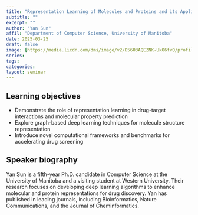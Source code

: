 ```yaml
---
title: "Representation Learning of Molecules and Proteins and its Applications in Drug Screening"
subtitle: ""
excerpt: ""
author: "Yan Sun"
affil: "Department of Computer Science, University of Manitoba"
date: 2025-03-25
draft: false
image: [https://media.licdn.com/dms/image/v2/D5603AQEZNK-UkO6fvQ/profile-displayphoto-shrink_200_200/profile-displayphoto-shrink_200_200/0/1683622744817?e=2147483647&v=](https://media.licdn.com/dms/image/v2/D5603AQEZNK-UkO6fvQ/profile-displayphoto-shrink_200_200/profile-displayphoto-shrink_200_200/0/1683622744817?e=2147483647&v=beta&t=A7pyWxWH_DTfWq1Sjgu8b3XjEAJDYcbyWunSjMn7mT8)
series:
tags:
categories:
layout: seminar
---
```


## Learning objectives
* Demonstrate the role of representation learning in drug-target interactions and molecular property prediction
* Explore graph-based deep learning techniques for molecule structure representation
* Introduce novel computational frameworks and benchmarks for accelerating drug screening

## Speaker biography

Yan Sun is a fifth-year Ph.D. candidate in Computer Science at the University of Manitoba and a visiting student at Western University. Their research focuses on developing deep learning algorithms to enhance molecular and protein representations for drug discovery. Yan has published in leading journals, including Bioinformatics, Nature Communications, and the Journal of Cheminformatics.

